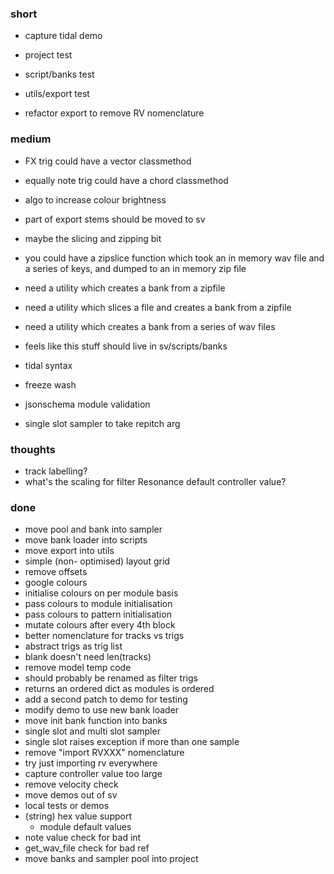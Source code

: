 ### short

- capture tidal demo

- project test
- script/banks test
- utils/export test

- refactor export to remove RV nomenclature

### medium

- FX trig could have a vector classmethod
- equally note trig could have a chord classmethod 

- algo to increase colour brightness

- part of export stems should be moved to sv
- maybe the slicing and zipping bit 
- you could have a zipslice function which took an in memory wav file and a series of keys, and dumped to an in memory zip file

- need a utility which creates a bank from a zipfile
- need a utility which slices a file and creates a bank from a zipfile
- need a utility which creates a bank from a series of wav files 
- feels like this stuff should live in sv/scripts/banks 

- tidal syntax
- freeze wash
- jsonschema module validation
- single slot sampler to take repitch arg



### thoughts

- track labelling?
- what's the scaling for filter Resonance default controller value?

### done

- move pool and bank into sampler
- move bank loader into scripts
- move export into utils
- simple (non- optimised) layout grid
- remove offsets
- google colours
- initialise colours on per module basis
- pass colours to module initialisation
- pass colours to pattern initialisation
- mutate colours after every 4th block 
- better nomenclature for tracks vs trigs
- abstract trigs as trig list
- blank doesn't need len(tracks)
- remove model temp code
- should probably be renamed as filter trigs 
- returns an ordered dict as modules is ordered
- add a second patch to demo for testing 
- modify demo to use new bank loader
- move init bank function into banks
- single slot and multi slot sampler
- single slot raises exception if more than one sample
- remove "import RVXXX" nomenclature
- try just importing rv everywhere
- capture controller value too large
- remove velocity check
- move demos out of sv
- local tests or demos
- (string) hex value support 
  - module default values
- note value check for bad int
- get_wav_file check for bad ref
- move banks and sampler pool into project
